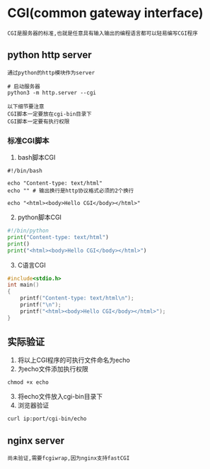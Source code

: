 # CGI(common gateway interface)

    CGI是服务器的标准,也就是任意具有输入输出的编程语言都可以轻易编写CGI程序

## python http server

    通过python的http模块作为server

```shell
# 启动服务器
python3 -m http.server --cgi
```
    以下细节要注意
    CGI脚本一定要放在cgi-bin目录下
    CGI脚本一定要有执行权限

### 标准CGI脚本
1. bash脚本CGI
```shell
#!/bin/bash

echo "Content-type: text/html"
echo "" # 输出换行是http协议格式必须的2个换行

echo "<html><body>Hello CGI</body></html>"
```

2. python脚本CGI
```python
#!/bin/python
print("Content-type: text/html")
print()
print("<html><body>Hello CGI</body></html>")
```

3. C语言CGI
```C
#include<stdio.h>
int main()
{
    printf("Content-type: text/html\n");
    printf("\n");
    printf("<html><body>Hello CGI</body></html>");
}
```

## 实际验证
1. 将以上CGI程序的可执行文件命名为echo
2. 为echo文件添加执行权限
```shell
chmod +x echo
```
3. 将echo文件放入cgi-bin目录下
4. 浏览器验证
```shell
curl ip:port/cgi-bin/echo
```

## nginx server

    尚未验证,需要fcgiwrap,因为nginx支持fastCGI